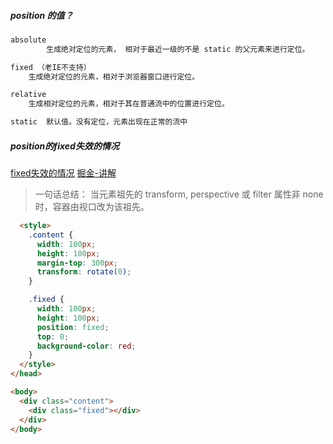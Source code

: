 ##### position 的值？

```bash
absolute 
        生成绝对定位的元素， 相对于最近一级的不是 static 的父元素来进行定位。

fixed （老IE不支持）
    生成绝对定位的元素，相对于浏览器窗口进行定位。 

relative 
    生成相对定位的元素，相对于其在普通流中的位置进行定位。 

static  默认值。没有定位，元素出现在正常的流中
```



##### position的fixed失效的情况

[fixed失效的情况](https://juejin.cn/post/7018427962580025357)
[掘金-讲解](https://juejin.cn/post/7098620662066987039)

> 一句话总结： 当元素祖先的 transform, perspective 或 filter 属性非 none 时，容器由视口改为该祖先。
```html
  <style>
    .content {
      width: 100px;
      height: 100px;
      margin-top: 300px;
      transform: rotate(0);
    }

    .fixed {
      width: 100px;
      height: 100px;
      position: fixed;
      top: 0;
      background-color: red;
    }
  </style>
</head>

<body>
  <div class="content">
    <div class="fixed"></div>
  </div>
</body>
```